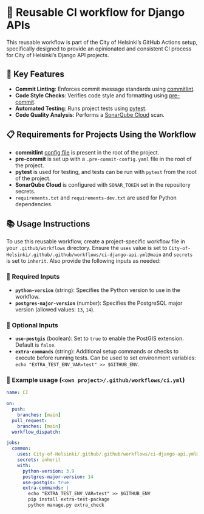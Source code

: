 # 🚀 Reusable CI workflow for Django APIs

This reusable workflow is part of the City of Helsinki’s GitHub Actions setup, specifically designed to provide an opinionated and consistent CI process for City of Helsinki’s Django API projects.

## 🌟 Key Features

- **Commit Linting**: Enforces commit message standards using [commitlint](https://commitlint.js.org/).
- **Code Style Checks**: Verifies code style and formatting using [pre-commit](https://pre-commit.com/).
- **Automated Testing**: Runs project tests using [pytest](https://docs.pytest.org/en/stable/).
- **Code Quality Analysis**: Performs a [SonarQube Cloud](https://sonarcloud.io/) scan.

## 📋 Requirements for Projects Using the Workflow

- **commitlint** [config file](https://commitlint.js.org/reference/configuration.html#config-via-file) is present in the root of the project.
- **pre-commit** is set up with a `.pre-commit-config.yaml` file in the root of the project.
- **pytest** is used for testing, and tests can be run with `pytest` from the root of the project.
- **SonarQube Cloud** is configured with `SONAR_TOKEN` set in the repository secrets.
- `requirements.txt` and `requirements-dev.txt` are used for Python dependencies.

## 📚 Usage Instructions

To use this reusable workflow, create a project-specific workflow file in your `.github/workflows` directory. Ensure the `uses` value is set to `City-of-Helsinki/.github/.github/workflows/ci-django-api.yml@main` and `secrets` is set to `inherit`. Also provide the following inputs as needed:

### 🛑 Required Inputs

- **`python-version`** (string): Specifies the Python version to use in the workflow.
- **`postgres-major-version`** (number): Specifies the PostgreSQL major version (allowed values: `13`, `14`).

### 🔶 Optional Inputs

- **`use-postgis`** (boolean): Set to `true` to enable the PostGIS extension. Default is `false`.
- **`extra-commands`** (string): Additional setup commands or checks to execute before running tests. Can be used to set environment variables: `echo "EXTRA_TEST_ENV_VAR=test" >> $GITHUB_ENV`.

### 📄 Example usage (`<own project>/.github/workflows/ci.yml`)

```yaml
name: CI

on:
  push:
    branches: [main]
  pull_request:
    branches: [main]
  workflow_dispatch:

jobs:
  common:
    uses: City-of-Helsinki/.github/.github/workflows/ci-django-api.yml@main
    secrets: inherit
    with:
      python-version: 3.9
      postgres-major-version: 14
      use-postgis: true
      extra-commands: |
        echo "EXTRA_TEST_ENV_VAR=test" >> $GITHUB_ENV
        pip install extra-test-package
        python manage.py extra_check
